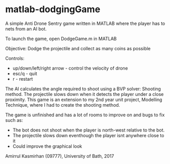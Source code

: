 # matlab-dodgingGame
A simple Anti Drone Sentry game written in MATLAB where the player has to nets from an AI bot.

To launch the game, open DodgeGame.m in MATLAB

Objective:
Dodge the projectile and collect as many coins as possible

Controls:
- up/down/left/right arrow - control the velocity of drone
- esc/q - quit
- r - restart

The AI calculates the angle required to shoot using a BVP solver: Shooting method.
The projectile slows down when it detects the player under a close proximity.
This game is an extension to my 2nd year unit project, Modelling Technique, where I had to create the shooting method.


The game is unfinished and has a lot of rooms to improve on and bugs to fix such as:
- The bot does not shoot when the player is north-west relative to the bot.
- The projectile slows down eventhough the player isnt anywhere close to it
- Could improve the graphical look

Amirrul Kasmirhan (09777), University of Bath, 2017
